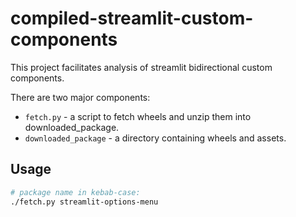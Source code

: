 # compiled-streamlit-custom-components

This project facilitates analysis of streamlit bidirectional custom components. 

There are two major components:
* `fetch.py` - a script to fetch wheels and unzip them into downloaded_package.
* `downloaded_package` - a directory containing wheels and assets. 

## Usage
```sh
# package name in kebab-case:
./fetch.py streamlit-options-menu
```
